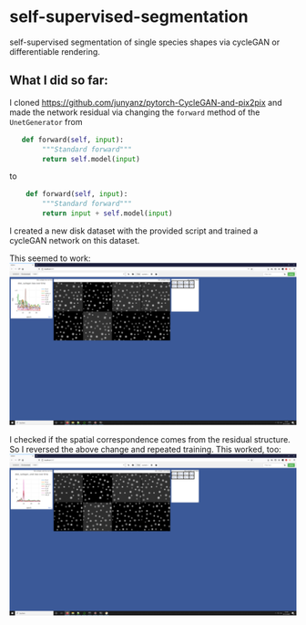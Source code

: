# self-supervised-segmentation
self-supervised segmentation of single species shapes via cycleGAN or differentiable rendering.


## What I did so far:
I cloned https://github.com/junyanz/pytorch-CycleGAN-and-pix2pix and made the network residual via changing the `forward` method of the `UnetGenerator` from
```python
   def forward(self, input):
        """Standard forward"""
        return self.model(input)
```
to
```python
    def forward(self, input):
        """Standard forward"""
        return input + self.model(input)
```
I created a new disk dataset with the provided script and trained a cycleGAN network on this dataset.

This seemed to work:
![alt text](figures/disk_cycleGAN_resunet.png "Residual Unet works")

I checked if the spatial correspondence comes from the residual structure. So I reversed the above change and repeated training. This worked, too:
![alt text](figures/disk_cycleGAN_unet.png "Just Unet works, too")
